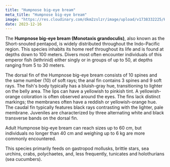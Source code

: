 ```yaml
---
title: "Humpnose big-eye bream"
meta_title: "Humpnose big-eye bream"
image: "https://res.cloudinary.com/dkm2zslzr/image/upload/v1738332225/Humpnose_Big_Eye_Bream_hqkvra.png"
date: 2023-12-16
---
```


The **Humpnose big-eye bream (Monotaxis grandoculis)**, also known as the Short-snouted pentapod, is widely distributed throughout the Indo-Pacific region. This species inhabits its home reef throughout its life and is found at depths down to 100 meters. Divers most often encounter individuals of this emperor fish (lethrinid) either singly or in groups of up to 50, at depths ranging from 5 to 30 meters.

The dorsal fin of the Humpnose big-eye bream consists of 10 spines and the same number (10) of soft rays; the anal fin contains 3 spines and 9 soft rays. The fish's body typically has a bluish-gray hue, transitioning to lighter on the belly area. The lips can have a yellowish to pinkish tint. A yellowish-orange coloration is often observed around the eyes. The fins lack distinct markings; the membranes often have a reddish or yellowish-orange hue. The caudal fin typically features black rays contrasting with the lighter, pale membrane. Juveniles are characterized by three alternating white and black transverse bands on the dorsal fin.

Adult Humpnose big-eye bream can reach sizes up to 60 cm, but individuals no longer than 40 cm and weighing up to 6 kg are more commonly encountered.

This species primarily feeds on gastropod mollusks, brittle stars, sea urchins, crabs, polychaetes, and, less frequently, tunicates and holothurians (sea cucumbers).